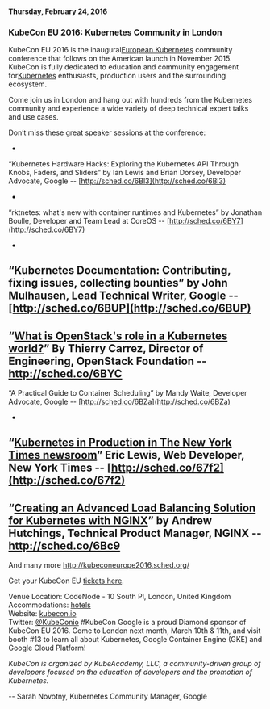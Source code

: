 #### Thursday, February 24, 2016 
### KubeCon EU 2016: Kubernetes Community in London 
KubeCon EU 2016 is the inaugural[European Kubernetes](http://kubernetes.io/) community conference that follows on the American launch in November 2015. KubeCon is fully dedicated to education and community engagement for[Kubernetes](http://kubernetes.io/) enthusiasts, production users and the surrounding ecosystem.

Come join us in London and hang out with hundreds from the Kubernetes community and experience a wide variety of deep technical expert talks and use cases.

Don’t miss these great speaker sessions at the conference:

- 
“Kubernetes Hardware Hacks: Exploring the Kubernetes API Through Knobs, Faders, and Sliders” by Ian Lewis and Brian Dorsey, Developer Advocate, Google -- [http://sched.co/6Bl3](http://sched.co/6Bl3)  

- 
“rktnetes: what's new with container runtimes and Kubernetes” by Jonathan Boulle, Developer and Team Lead at CoreOS -- [http://sched.co/6BY7](http://sched.co/6BY7)

- 
“Kubernetes Documentation: Contributing, fixing issues, collecting bounties” by John Mulhausen, Lead Technical Writer, Google -- [http://sched.co/6BUP](http://sched.co/6BUP)&nbsp;
- 
“[What is OpenStack's role in a Kubernetes world?](https://kubeconeurope2016.sched.org/event/6BYC/what-is-openstacks-role-in-a-kubernetes-world?iframe=yes&w=i:0;&sidebar=yes&bg=no#?iframe=yes&w=i:100;&sidebar=yes&bg=no)” By Thierry Carrez, Director of Engineering, OpenStack Foundation -- http://sched.co/6BYC 
- 
“A Practical Guide to Container Scheduling” by Mandy Waite, Developer Advocate, Google -- [http://sched.co/6BZa](http://sched.co/6BZa)  

- 
“[Kubernetes in Production in The New York Times newsroom](https://kubeconeurope2016.sched.org/event/67f2/kubernetes-in-production-in-the-new-york-times-newsroom?iframe=yes&w=i:0;&sidebar=yes&bg=no#?iframe=yes&w=i:100;&sidebar=yes&bg=no)” Eric Lewis, Web Developer, New York Times -- [http://sched.co/67f2](http://sched.co/67f2)
- 
“[Creating an Advanced Load Balancing Solution for Kubernetes with NGINX](https://kubeconeurope2016.sched.org/event/6Bc9/creating-an-advanced-load-balancing-solution-for-kubernetes-with-nginx?iframe=yes&w=i:0;&sidebar=yes&bg=no#?iframe=yes&w=i:100;&sidebar=yes&bg=no)” by Andrew Hutchings, Technical Product Manager, NGINX -- http://sched.co/6Bc9
- 
And many more http://kubeconeurope2016.sched.org/
  

Get your KubeCon EU [tickets here](https://ti.to/kubecon/kubecon-eu-2016). 

Venue Location: CodeNode - 10 South Pl, London, United Kingdom  
Accommodations: [hotels](https://skillsmatter.com/contact-us#hotels)   
Website: [kubecon.io](https://www.kubecon.io/)   
Twitter: [@KubeConio](https://twitter.com/kubeconio) #KubeCon
Google is a proud Diamond sponsor of KubeCon EU 2016. Come to London next month, March 10th & 11th, and visit booth #13 to learn all about Kubernetes, Google Container Engine (GKE) and Google Cloud Platform!  
  
_KubeCon is organized by KubeAcademy, LLC, a community-driven group of developers focused on the education of developers and the promotion of Kubernetes._  
  
-- Sarah Novotny, Kubernetes Community Manager, Google  

  

  
